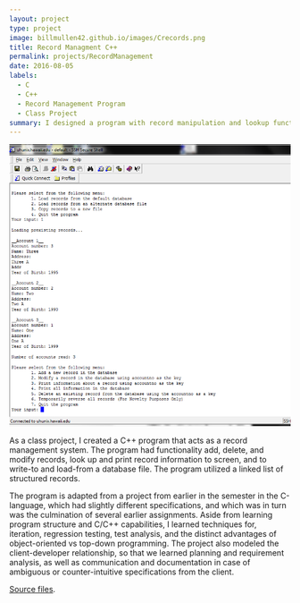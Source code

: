 ```yaml
---
layout: project
type: project
image: billmullen42.github.io/images/Crecords.png
title: Record Managment C++
permalink: projects/RecordManagement
date: 2016-08-05
labels:
  - C
  - C++
  - Record Management Program
  - Class Project
summary: I designed a program with record manipulation and lookup functionality in C++.
---
```


<img class="ui medium right floated rounded image" src="/images/Crecords.png">

As a class project, I created a C++ program that acts as a record management system. The program had functionality add, delete, and modify records, look up and print record information to screen, and to write-to and load-from a database file. The program utilized a linked list of structured records.

The program is adapted from a project from earlier in the semester in the C-language, which had slightly different specifications, and which was in turn was the culmination of several earlier assignments. Aside from learning program structure and C/C++ capabilities, I learned techniques for, iteration, regression testing, test analysis, and the distinct advantages of object-oriented vs top-down programming. The project also modeled the client-developer relationship, so that we learned planning and requirement analysis, as well as communication and documentation in case of ambiguous or counter-intuitive specifications from the client.

[Source files](https://github.com/billmullen42/ICS-212-Project-2).
